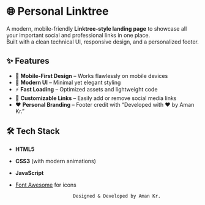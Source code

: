 # 🌐 Personal Linktree

A modern, mobile-friendly **Linktree-style landing page** to showcase all your important social and professional links in one place.  
Built with a clean technical UI, responsive design, and a personalized footer.

## ✨ Features
- 📱 **Mobile-First Design** – Works flawlessly on mobile devices
- 🎨 **Modern UI** – Minimal yet elegant styling
- ⚡ **Fast Loading** – Optimized assets and lightweight code
- 🔗 **Customizable Links** – Easily add or remove social media links
- ❤️ **Personal Branding** – Footer credit with “Developed with ❤️ by Aman Kr.”


## 🛠️ Tech Stack
- **HTML5**
- **CSS3** (with modern animations)
- **JavaScript**
- [Font Awesome](https://fontawesome.com/) for icons

                           Designed & Developed by Aman Kr.
